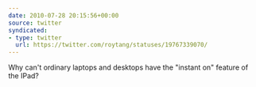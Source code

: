 ```yaml
---
date: 2010-07-28 20:15:56+00:00
source: twitter
syndicated:
- type: twitter
  url: https://twitter.com/roytang/statuses/19767339070/
---
```


Why can't ordinary laptops and desktops have the "instant on" feature of the IPad?
